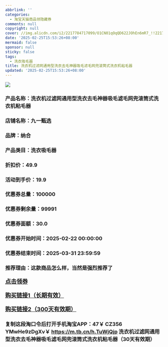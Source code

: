 ```yaml
---
abbrlink: ''
categories:
  - 淘宝天猫商品领隐藏券
comments: null
copyright: null
cover: //img.alicdn.com/i2/2217784717099/O1CN01qOqQD622JOhEn6mR7_!!2217784717099.jpg
date: '2025-02-25T15:53:26+08:00'
mermaid: false
sponsor: null
sticky: false
tags:
  - 洗衣吸毛器
title: 洗衣机过滤网通用型洗衣去毛神器吸毛滤毛网兜滚筒式洗衣机粘毛器
updated: '2025-02-25T15:53:26+08:00'
--- 
```


![](//img.alicdn.com/i2/2217784717099/O1CN01qOqQD622JOhEn6mR7_!!2217784717099.jpg)

### 产品名称：洗衣机过滤网通用型洗衣去毛神器吸毛滤毛网兜滚筒式洗衣机粘毛器
### 店铺名称：九一甄选
### 品牌：纳合
### 产品类目：洗衣吸毛器
### 折扣价：49.9
### 活动到手价：19.9
### 优惠券总量：100000
### 优惠券剩余量：99991
### 优惠券面额：30.0
### 优惠券开始时间：2025-02-22 00:00:00	
### 优惠券结束时间：2025-03-31 23:59:59	
### 推荐理由：这款商品怎么样，当然是强烈推荐了

<p style="font-size: 18px; font-weight: bold;">
  <a href="https://uland.taobao.com/coupon/edetail?e=hDAvo7DQaLylhHvvyUNXZfh8CuWt5YH5OVuOuRD5gLJMmdsrkidbOUV9IBA4kmjL82cr4jAF03zXxk4FRb6bGgZzlEPyQf80ZCO1TcGrC6xlP8siIeuEmnLob0Uoxujxi%2FHdMquy6MxyBOK%2B8KjzSuzY3MUSAX0G1TP3uC6T%2BzrKa4jyh4U%2Bo1lGwUM8lM5CiiWeDdwd0heNfiknwDwgYS%2FsWqyKYTVEvx24htuqzYwDHXLApfbZC9QqW3sOLwhkTKaqThy0dWnHpZiDvw0mDsk0odjFpiJ0rK6OPoyBdmbgaLvMsJZh9nhyHO%2FKhF5gsXwp43pyqpz%2FOua2kVjrsQ%3D%3D&traceId=0b515d4517407227641888116d126c&union_lens=lensId%3AOPT%401740722764%402166a969_0e5d_1954b297cb0_8d59%4001%40eyJmbG9vcklkIjo3MzM1NH0ie" target="_blank">点击领券</a>
</p>
<p style="font-size: 18px; font-weight: bold;">
  <a href="https://s.click.taobao.com/t?e=m%3D2%26s%3D%2FLBG54XCugJw4vFB6t2Z2ueEDrYVVa64LKpWJ%2Bin0XLjf2vlNIV67uW8xal2bDKcxlg8LvO%2Bev%2F3ID%2FV1RqsF4wnCJeELi4I%2FIEn%2BS1IjHAB0ghlTd7WlZVm%2FOAUUFw71qrpxiwMoCNxc1AtbZGVSxLv3VEIQEeD5SYWFhy%2FY9fNEPXytV9ALtCLThlbPuuZLb93Df8fOzjXDcqLOwc5PK5%2FNqoEXPQc9YisjBlbXYxlBe3Q2WcusOsJpiV6mvBiCXnrBWTiTqu0zvIVVx%2BPc2%2F51BzEHetfxCHpQICoUlHgvBm5TdEnaL0Z%2FbOZSK95" target="_blank">购买链接1（长期有效）</a>
</p>
<p style="font-size: 18px; font-weight: bold;">
  <a href="https://s.click.taobao.com/vC1YVNs" target="_blank">购买链接2（300天有效期）</a>
</p>

### 复制这段淘口令后打开手机淘宝APP：47￥ CZ356 YMwHe9zDgXv￥ https://m.tb.cn/h.TuWjQjp  洗衣机过滤网通用型洗衣去毛神器吸毛滤毛网兜滚筒式洗衣机粘毛器（30天有效期）
